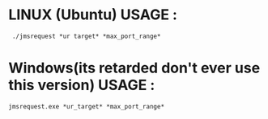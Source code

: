





# LINUX (Ubuntu) USAGE : 

`` ./jmsrequest *ur target* *max_port_range*`` 


# Windows(its retarded don't ever use this version) USAGE : 

`` jmsrequest.exe *ur_target* *max_port_range* ``
